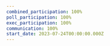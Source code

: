 ```yaml
---
combined_participation: 100%
poll_participation: 100%
exec_participation: 100%
communication: 100%
start_date: 2023-07-24T00:00:00.000Z
---
```

